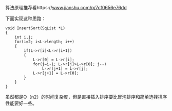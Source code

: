 算法原理推荐看https://www.jianshu.com/p/7cf0656e76dd

下面实现这种思路：
```
void InsertSort(SqList *L)
{
    int i,j;
    for(i=2; i<L->length; i++)
    {
        if(L->r[i]<L->r[i+1])
        {
            L->r[0] = L->r[i];
            for(j=i-1; L->r[j]>L->r[0]; j--)
                L->r[j+1] = L->r[j];
            L->r[j+1] = L->r[0];
        }
    }
}
```
虽然都是O（n2）的时间复杂度，但是直接插入排序要比冒泡排序和简单选择排序性能要好一些。

